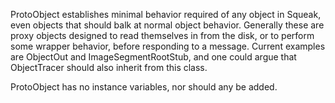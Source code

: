 ProtoObject establishes minimal behavior required of any object in Squeak, even objects that should balk at normal object behavior. Generally these are proxy objects designed to read themselves in from the disk, or to perform some wrapper behavior, before responding to a message. Current examples are ObjectOut and ImageSegmentRootStub, and one could argue that ObjectTracer should also inherit from this class.ProtoObject has no instance variables, nor should any be added.